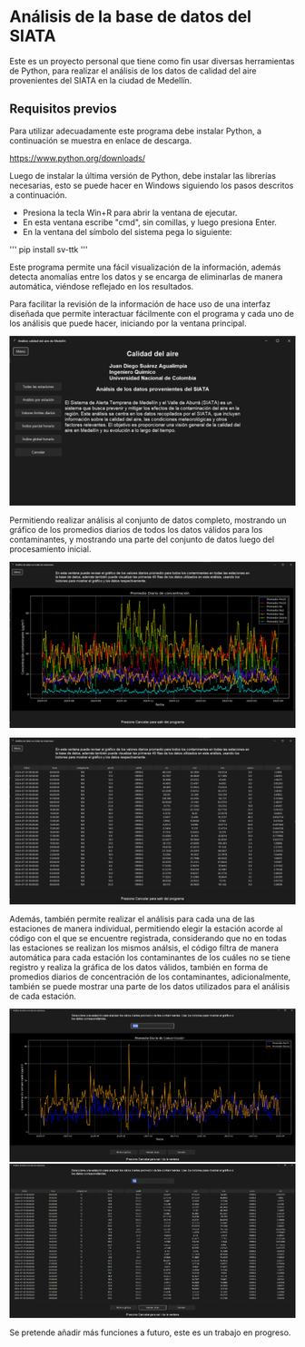 # Análisis de la base de datos del SIATA

Este es un proyecto personal que tiene como fin usar diversas herramientas de Python, para realizar el análisis de los datos de calidad del aire provenientes del SIATA en la ciudad de Medellín.

## Requisitos previos

Para utilizar adecuadamente este programa debe instalar Python, a continuación se muestra en enlace de descarga.

https://www.python.org/downloads/

Luego de instalar la última versión de Python, debe instalar las librerías necesarias, esto se puede hacer en Windows siguiendo los pasos descritos a continuación.

- Presiona la tecla Win+R para abrir la ventana de ejecutar.
- En esta ventana escribe "cmd", sin comillas, y luego presiona Enter.
- En la ventana del símbolo del sistema pega lo siguiente:

'''
pip install sv-ttk
'''

Este programa permite una fácil visualización de la información, además detecta anomalías entre los datos y se encarga de eliminarlas de manera automática, viéndose reflejado en los resultados.

Para facilitar la revisión de la información de hace uso de una interfaz diseñada que permite interactuar fácilmente con el programa y cada uno de los análisis que puede hacer, iniciando por la ventana principal.

![Ventana Principal](https://github.com/Patatas1000/Analisis-Siata/blob/Patatas1000-patch-1/Calidad%20del%20aire/Proyecto/Images/MainWindow.png)

Permitiendo realizar análisis al conjunto de datos completo, mostrando un gráfico de los promedios diarios de todos los datos válidos para los contaminantes, y mostrando una parte del conjunto de datos luego del procesamiento inicial.

![Gráfico del conjunto de datos completo](https://github.com/Patatas1000/Analisis-Siata/blob/Patatas1000-patch-1/Calidad%20del%20aire/Proyecto/Images/GraphAll.png)

![Conjunto de datos](https://github.com/Patatas1000/Analisis-Siata/blob/Patatas1000-patch-1/Calidad%20del%20aire/Proyecto/Images/DataAll.png)

Además, también permite realizar el análisis para cada una de las estaciones de manera individual, permitiendo elegir la estación acorde al código con el que se encuentre registrada, considerando que no en todas las estaciones se realizan los mismos análsis, el código filtra de manera automática para cada estación los contaminantes de los cuáles no se tiene registro y realiza la gráfica de los datos válidos, también en forma de promedios diarios de concentración de los contaminantes, adicionalmente, también se puede mostrar una parte de los datos utilizados para el análisis de cada estación.

![Gráfico realizado para una estación particular del SIATA](https://github.com/Patatas1000/Analisis-Siata/blob/Patatas1000-patch-1/Calidad%20del%20aire/Proyecto/Images/GraphEst2.png)
![Conjunto de datos para una estación particular del SIATA](https://github.com/Patatas1000/Analisis-Siata/blob/Patatas1000-patch-1/Calidad%20del%20aire/Proyecto/Images/DataEst.png)

Se pretende añadir más funciones a futuro, este es un trabajo en progreso.


